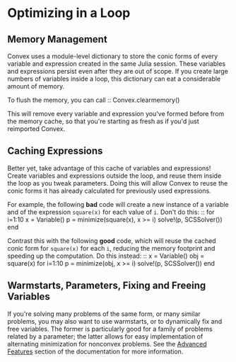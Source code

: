 Optimizing in a Loop
====================

Memory Management
-----------------

Convex uses a module-level dictionary to store the conic forms of every
variable and expression created in the same Julia session. These
variables and expressions persist even after they are out of scope. If
you create large numbers of variables inside a loop, this dictionary can
eat a considerable amount of memory.

To flush the memory, you can call :: Convex.clearmemory()

This will remove every variable and expression you've formed before
from the memory cache, so that you're starting as fresh as if you'd
just reimported Convex.

Caching Expressions
-------------------

Better yet, take advantage of this cache of variables and expressions!
Create variables and expressions outside the loop, and reuse them inside
the loop as you tweak parameters. Doing this will allow Convex to reuse
the conic forms it has already calculated for previously used
expressions.

For example, the following **bad** code will create a new instance of a
variable and of the expression `square(x)` for each value of `i`. Don't
do this: :: for i=1:10 x = Variable() p = minimize(square(x), x \>= i)
solve!(p, SCSSolver()) end

Contrast this with the following **good** code, which will reuse the
cached conic form for `square(x)` for each `i`, reducing the memory
footprint and speeding up the computation. Do this instead: :: x =
Variable() obj = square(x) for i=1:10 p = minimize(obj, x \>= i)
solve!(p, SCSSolver()) end

Warmstarts, Parameters, Fixing and Freeing Variables
----------------------------------------------------

If you're solving many problems of the same form, or many similar
problems, you may also want to use warmstarts, or to dynamically fix and
free variables. The former is particularly good for a family of problems
related by a parameter; the latter allows for easy implementation of
alternating minimization for nonconvex problems. See the [Advanced
Features](@ref) section of the documentation for more
information.
